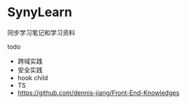 # SynyLearn
同步学习笔记和学习资料

todo

- 跨域实践
- 安全实践
- hook child
- TS
- https://github.com/dennis-jiang/Front-End-Knowledges